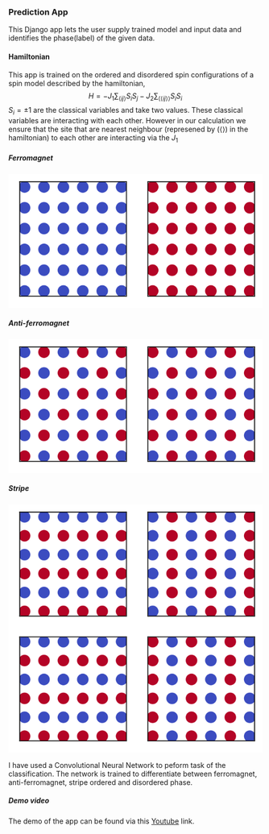 ### Prediction App
This Django app lets the user supply trained model and input data and identifies the phase(label) of the given data. 


#### Hamiltonian
This app is trained on the ordered and disordered spin configurations of a spin model described by the hamiltonian,
$$H = -J_{1}\sum_{\langle ij\rangle} S_{i}S_{j} - J_{2}\sum_{\langle \langle ij \rangle \rangle}S_{i}S_{i}$$
$S_{i} = \pm 1$ are the classical variables and take two values. 
These classical variables are interacting with each other. However in our calculation we ensure that
the site that are nearest neighbour (represened by $(\langle \rangle)$ in the hamiltonian) to each other are interacting via the $J_{1}$

##### Ferromagnet

![Two possible ferromagnetic configurations ](ferro.svg)

##### Anti-ferromagnet
![Ferromagnetic configurations](af.svg)

##### Stripe
![Ferromagnetic configurations](str.svg)

I have used a Convolutional Neural Network to peform task of the classification. The network is trained to differentiate between
ferromagnet, anti-ferromagnet, stripe ordered and disordered phase.


##### Demo video
The demo of the app can be found via this [Youtube](https://youtu.be/xj00o--9N2U) link.
